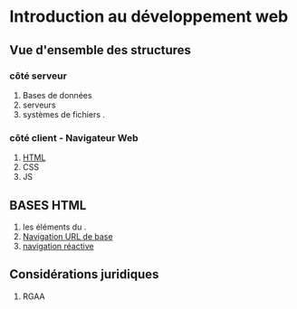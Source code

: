 # Introduction au développement web


## Vue d'ensemble des structures

### côté serveur
1. Bases de données 
2. serveurs
3. systèmes de fichiers . 

### côté client - Navigateur Web
1. [HTML](/index.html)
2. CSS 
3. JS

## BASES HTML
1. les éléments du <head>.
2. [Navigation URL de base](/navigation.md)
3. [navigation réactive](/url-parametres-requetes.md)

## Considérations juridiques
1. RGAA

